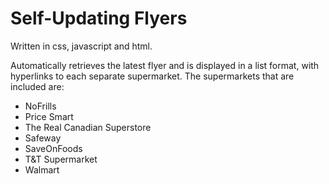 # Self-Updating Flyers
Written in css, javascript and html.

Automatically retrieves the latest flyer and is displayed in a list format, with hyperlinks to each separate supermarket. 
The supermarkets that are included are:
- NoFrills
- Price Smart
- The Real Canadian Superstore
- Safeway
- SaveOnFoods
- T&T Supermarket
- Walmart

